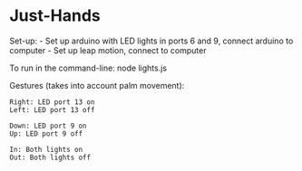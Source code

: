 # Just-Hands

Set-up:
	- Set up arduino with LED lights in ports 6 and 9, connect arduino to computer
	- Set up leap motion, connect to computer

To run in the command-line:
	node lights.js

Gestures (takes into account palm movement):

	Right: LED port 13 on
	Left: LED port 13 off
	
	Down: LED port 9 on
	Up: LED port 9 off

	In: Both lights on
	Out: Both lights off
